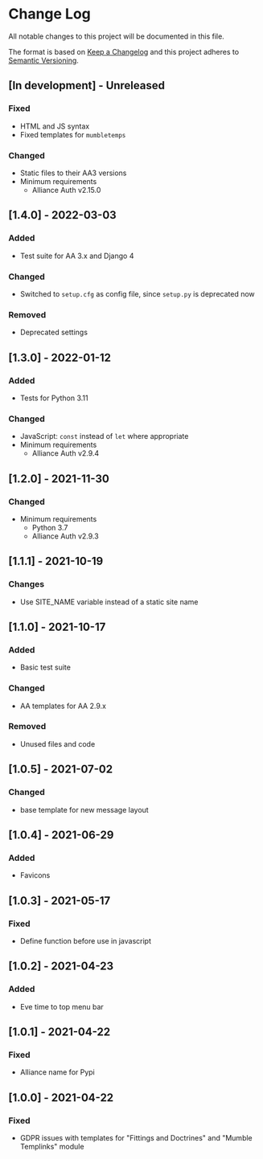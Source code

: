 # Change Log

All notable changes to this project will be documented in this file.

The format is based on [Keep a Changelog](http://keepachangelog.com/)
and this project adheres to [Semantic Versioning](http://semver.org/).


## [In development] - Unreleased

### Fixed

- HTML and JS syntax
- Fixed templates for `mumbletemps`

### Changed

- Static files to their AA3 versions
- Minimum requirements
  - Alliance Auth v2.15.0


## [1.4.0] - 2022-03-03

### Added

- Test suite for AA 3.x and Django 4

### Changed

- Switched to `setup.cfg` as config file, since `setup.py` is deprecated now

### Removed

- Deprecated settings


## [1.3.0] - 2022-01-12

### Added

- Tests for Python 3.11

### Changed

- JavaScript: `const` instead of `let` where appropriate
- Minimum requirements
  - Alliance Auth v2.9.4


## [1.2.0] - 2021-11-30

### Changed

- Minimum requirements
  - Python 3.7
  - Alliance Auth v2.9.3


## [1.1.1] - 2021-10-19

### Changes

- Use SITE_NAME variable instead of a static site name


## [1.1.0] - 2021-10-17

### Added

- Basic test suite

### Changed

- AA templates for AA 2.9.x

### Removed

- Unused files and code


## [1.0.5] - 2021-07-02

### Changed

- base template for new message layout


## [1.0.4] - 2021-06-29

### Added

- Favicons


## [1.0.3] - 2021-05-17

### Fixed

- Define function before use in javascript


## [1.0.2] - 2021-04-23

### Added

- Eve time to top menu bar


## [1.0.1] - 2021-04-22

### Fixed

- Alliance name for Pypi


## [1.0.0] - 2021-04-22

### Fixed

- GDPR issues with templates for "Fittings and Doctrines" and "Mumble Templinks" module
